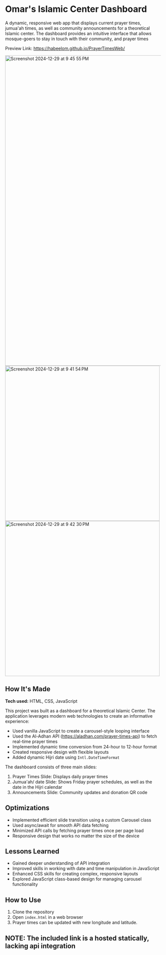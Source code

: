 # Omar's Islamic Center Dashboard

A dynamic, responsive web app that displays current prayer times, jumua'ah times, as well as community announcements for a theoretical Islamic center. The dashboard provides an intuitive interface that allows mosque-goers to stay in touch with their community, and prayer times

Preview Link:  https://habeelom.github.io/PrayerTimesWeb/

<img width="1000" alt="Screenshot 2024-12-29 at 9 45 55 PM" src="https://github.com/user-attachments/assets/3748d9a3-ff2b-499d-b3c4-adb9989300e4" />
<img width="500" alt="Screenshot 2024-12-29 at 9 41 54 PM" src="https://github.com/user-attachments/assets/65b19130-910d-4d2d-979c-b12438577ee3" />
<img width="500" alt="Screenshot 2024-12-29 at 9 42 30 PM" src="https://github.com/user-attachments/assets/d0e51845-acf0-48dd-96ff-7157901793ef" />


## How It's Made

**Tech used:** HTML, CSS, JavaScript

This project was built as a dashboard for a theoretical Islamic Center. The application leverages modern web technologies to create an informative experience:

- Used vanilla JavaScript to create a carousel-style looping interface
- Used the Al-Adhan API (https://aladhan.com/prayer-times-api) to fetch real-time prayer times
- Implemented dynamic time conversion from 24-hour to 12-hour format 
- Created responsive design with flexible layouts
- Added dynamic Hijri date using `Intl.DateTimeFormat`

The dashboard consists of three main slides:
1. Prayer Times Slide: Displays daily prayer times
2. Jumua'ah/ date Slide: Shows Friday prayer schedules, as well as the date in the Hijri calendar  
3. Announcements Slide: Community updates and donation QR code

## Optimizations

- Implemented efficient slide transition using a custom Carousel class
- Used async/await for smooth API data fetching
- Minimized API calls by fetching prayer times once per page load
- Responsive design that works no matter the size of the device

## Lessons Learned

- Gained deeper understanding of API integration
- Improved skills in working with date and time manipulation in JavaScript
- Enhanced CSS skills for creating complex, responsive layouts
- Explored JavaScript class-based design for managing carousel functionality

## How to Use

1. Clone the repository  
2. Open `index.html` in a web browser
3. Prayer times can be updated with new longitude and latitude.

## NOTE: The included link is a hosted statically, lacking api integration 
